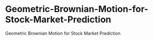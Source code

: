 # Geometric-Brownian-Motion-for-Stock-Market-Prediction
Geometric Brownian Motion for Stock Market Prediction
